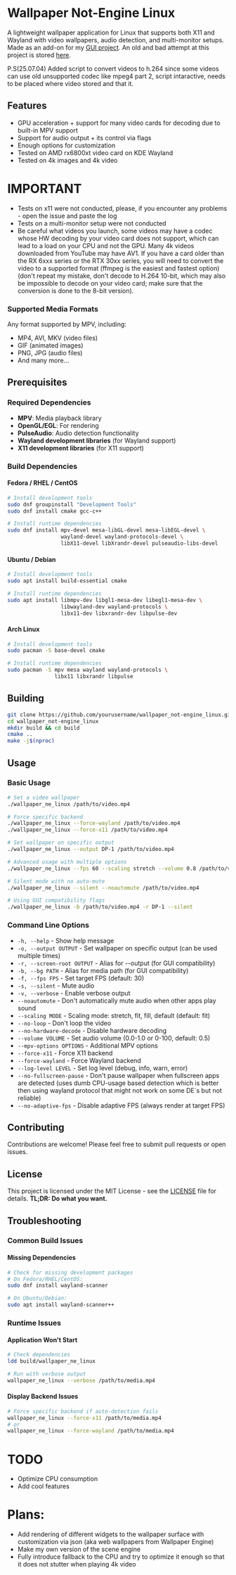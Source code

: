# Wallpaper Not-Engine Linux

A lightweight wallpaper application for Linux that supports both X11 and Wayland with video wallpapers, audio detection, and multi-monitor setups.
Made as an add-on for my [GUI project](https://github.com/MikiDevLog/wallpaperengine-gui).
An old and bad attempt at this project is stored [here](https://github.com/MikiDevLog/linux-wallpaperengine-ext).

P.S(25.07.04) Added script to convert videos to h.264 since some videos can use old unsupported codec like mpeg4 part 2, script intaractive, needs to be placed where video stored and that it.

## Features

- GPU acceleration + support for many video cards for decoding due to built-in MPV support
- Support for audio output + its control via flags
- Enough options for customization
- Tested on AMD rx6800xt video card on KDE Wayland
- Tested on 4k images and 4k video

# IMPORTANT

- Tests on x11 were not conducted, please, if you encounter any problems - open the issue and paste the log
- Tests on a multi-monitor setup were not conducted
- Be careful what videos you launch, some videos may have a codec whose HW decoding by your video card does not support, which can lead to a load on your CPU and not the GPU. Many 4k videos downloaded from YouTube may have AV1. If you have a card older than the RX 6xxx series or the RTX 30xx series, you will need to convert the video to a supported format (ffmpeg is the easiest and fastest option) (don't repeat my mistake, don't decode to H.264 10-bit, which may also be impossible to decode on your video card; make sure that the conversion is done to the 8-bit version).

### Supported Media Formats
Any format supported by MPV, including:
- MP4, AVI, MKV (video files)
- GIF (animated images)
- PNG, JPG (audio files)
- And many more...

## Prerequisites

### Required Dependencies
- **MPV**: Media playback library
- **OpenGL/EGL**: For rendering
- **PulseAudio**: Audio detection functionality
- **Wayland development libraries** (for Wayland support)
- **X11 development libraries** (for X11 support)

### Build Dependencies

#### Fedora / RHEL / CentOS
```bash
# Install development tools
sudo dnf groupinstall "Development Tools"
sudo dnf install cmake gcc-c++

# Install runtime dependencies
sudo dnf install mpv-devel mesa-libGL-devel mesa-libEGL-devel \
                 wayland-devel wayland-protocols-devel \
                 libX11-devel libXrandr-devel pulseaudio-libs-devel
```

#### Ubuntu / Debian
```bash
# Install development tools
sudo apt install build-essential cmake

# Install runtime dependencies
sudo apt install libmpv-dev libgl1-mesa-dev libegl1-mesa-dev \
                 libwayland-dev wayland-protocols \
                 libx11-dev libxrandr-dev libpulse-dev
```

#### Arch Linux
```bash
# Install development tools
sudo pacman -S base-devel cmake

# Install runtime dependencies
sudo pacman -S mpv mesa wayland wayland-protocols \
               libx11 libxrandr libpulse
```

## Building

```bash
git clone https://github.com/yourusername/wallpaper_not-engine_linux.git
cd wallpaper_not-engine_linux
mkdir build && cd build
cmake ..
make -j$(nproc)
```

## Usage

### Basic Usage
```bash
# Set a video wallpaper
./wallpaper_ne_linux /path/to/video.mp4

# Force specific backend
./wallpaper_ne_linux --force-wayland /path/to/video.mp4
./wallpaper_ne_linux --force-x11 /path/to/video.mp4

# Set wallpaper on specific output
./wallpaper_ne_linux --output DP-1 /path/to/video.mp4

# Advanced usage with multiple options
./wallpaper_ne_linux --fps 60 --scaling stretch --volume 0.8 /path/to/video.mp4

# Silent mode with no auto-mute
./wallpaper_ne_linux --silent --noautomute /path/to/video.mp4

# Using GUI compatibility flags
./wallpaper_ne_linux -b /path/to/video.mp4 -r DP-1 --silent
```

### Command Line Options
- `-h, --help` - Show help message
- `-o, --output OUTPUT` - Set wallpaper on specific output (can be used multiple times)
- `-r, --screen-root OUTPUT` - Alias for --output (for GUI compatibility)
- `-b, --bg PATH` - Alias for media path (for GUI compatibility)
- `-f, --fps FPS` - Set target FPS (default: 30)
- `-s, --silent` - Mute audio
- `-v, --verbose` - Enable verbose output
- `--noautomute` - Don't automatically mute audio when other apps play sound
- `--scaling MODE` - Scaling mode: stretch, fit, fill, default (default: fit)
- `--no-loop` - Don't loop the video
- `--no-hardware-decode` - Disable hardware decoding
- `--volume VOLUME` - Set audio volume (0.0-1.0 or 0-100, default: 0.5)
- `--mpv-options OPTIONS` - Additional MPV options
- `--force-x11` - Force X11 backend
- `--force-wayland` - Force Wayland backend
- `--log-level LEVEL` - Set log level (debug, info, warn, error)
- `--no-fullscreen-pause` - Don't pause wallpaper when fullscreen apps are detected (uses dumb CPU-usage based detection which is better then using wayland protocol that might not work on some DE`s but not reliable)
- `--no-adaptive-fps` - Disable adaptive FPS (always render at target FPS)

## Contributing

Contributions are welcome! Please feel free to submit pull requests or open issues.

## License

This project is licensed under the MIT License - see the [LICENSE](LICENSE) file for details.
**TL;DR: Do what you want.**

## Troubleshooting

### Common Build Issues

#### Missing Dependencies
```bash
# Check for missing development packages
# On Fedora/RHEL/CentOS:
sudo dnf install wayland-scanner

# On Ubuntu/Debian:
sudo apt install wayland-scanner++
```

### Runtime Issues

#### Application Won't Start
```bash
# Check dependencies
ldd build/wallpaper_ne_linux

# Run with verbose output
wallpaper_ne_linux --verbose /path/to/media.mp4
```

#### Display Backend Issues
```bash
# Force specific backend if auto-detection fails
wallpaper_ne_linux --force-x11 /path/to/media.mp4
# or
wallpaper_ne_linux --force-wayland /path/to/media.mp4
```

# TODO

- Optimize CPU consumption
- Add cool features

# Plans:
- Add rendering of different widgets to the wallpaper surface with customization via json (aka web wallpapers from Wallpaper Engine)
- Make my own version of the scene engine
- Fully introduce fallback to the CPU and try to optimize it enough so that it does not stutter when playing 4k video